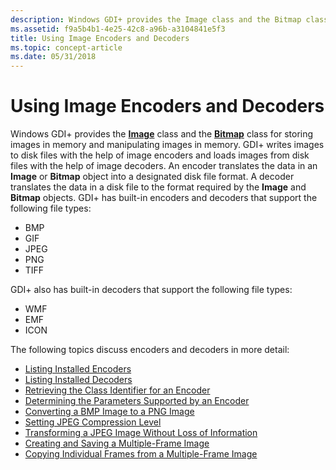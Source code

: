 ```yaml
---
description: Windows GDI+ provides the Image class and the Bitmap class for storing images in memory and manipulating images in memory.
ms.assetid: f9a5b4b1-4e25-42c8-a96b-a3104841e5f3
title: Using Image Encoders and Decoders
ms.topic: concept-article
ms.date: 05/31/2018
---
```


# Using Image Encoders and Decoders

Windows GDI+ provides the [**Image**](/windows/desktop/api/gdiplusheaders/nl-gdiplusheaders-image) class and the [**Bitmap**](/windows/desktop/api/gdiplusheaders/nl-gdiplusheaders-bitmap) class for storing images in memory and manipulating images in memory. GDI+ writes images to disk files with the help of image encoders and loads images from disk files with the help of image decoders. An encoder translates the data in an **Image** or **Bitmap** object into a designated disk file format. A decoder translates the data in a disk file to the format required by the **Image** and **Bitmap** objects. GDI+ has built-in encoders and decoders that support the following file types:

-   BMP
-   GIF
-   JPEG
-   PNG
-   TIFF

GDI+ also has built-in decoders that support the following file types:

-   WMF
-   EMF
-   ICON

The following topics discuss encoders and decoders in more detail:

-   [Listing Installed Encoders](-gdiplus-listing-installed-encoders-use.md)
-   [Listing Installed Decoders](-gdiplus-listing-installed-decoders-use.md)
-   [Retrieving the Class Identifier for an Encoder](-gdiplus-retrieving-the-class-identifier-for-an-encoder-use.md)
-   [Determining the Parameters Supported by an Encoder](-gdiplus-determining-the-parameters-supported-by-an-encoder-use.md)
-   [Converting a BMP Image to a PNG Image](-gdiplus-converting-a-bmp-image-to-a-png-image-use.md)
-   [Setting JPEG Compression Level](-gdiplus-setting-jpeg-compression-level-use.md)
-   [Transforming a JPEG Image Without Loss of Information](-gdiplus-transforming-a-jpeg-image-without-loss-of-information-use.md)
-   [Creating and Saving a Multiple-Frame Image](-gdiplus-creating-and-saving-a-multiple-frame-image-use.md)
-   [Copying Individual Frames from a Multiple-Frame Image](-gdiplus-copying-individual-frames-from-a-multiple-frame-image-use.md)

 

 



